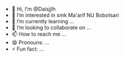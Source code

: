 - 👋 Hi, I’m @Daisjjlh
- 👀 I’m interested in smk Ma'arif NU Bobotsari 
- 🌱 I’m currently learning ...
- 💞️ I’m looking to collaborate on ...
- 📫 How to reach me ...
- 😄 Pronouns: ...
- ⚡ Fun fact: ...

<!---
Daisjjlh/Daisjjlh is a ✨ special ✨ repository because its `README.md` (this file) appears on your GitHub profile.
You can click the Preview link to take a look at your changes.
--->
